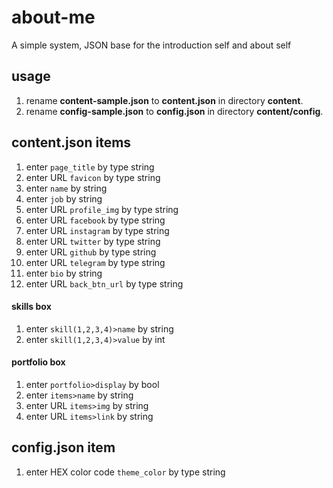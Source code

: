 # about-me
 A simple system, JSON base for the introduction self and about self
## usage
 1. rename **content-sample.json** to **content.json** in directory **content**.
 2. rename **config-sample.json** to **config.json** in directory **content/config**.
 ## content.json items
1. enter `page_title` by type string
2. enter URL `favicon` by type string
3. enter `name` by string
4. enter `job` by string
5. enter URL `profile_img` by type string
6. enter URL `facebook` by type string
7. enter URL `instagram` by type string
8. enter URL `twitter` by type string
9. enter URL `github` by type string
10. enter URL `telegram` by type string 
11. enter `bio` by string
12. enter URL `back_btn_url` by type string 
#### skills box
1. enter `skill(1,2,3,4)>name` by string
2. enter `skill(1,2,3,4)>value` by int
#### portfolio box
1. enter `portfolio>display` by bool
2. enter `items>name` by string
3. enter URL `items>img` by string
4. enter URL `items>link` by string
## config.json item
1. enter HEX color code `theme_color` by type string
